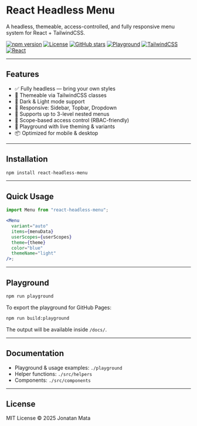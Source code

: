 # React Headless Menu

A headless, themeable, access-controlled, and fully responsive menu system for React + TailwindCSS.

[![npm version](https://img.shields.io/npm/v/react-headless-menu?style=flat-square)](https://www.npmjs.com/package/react-headless-menu)
[![License](https://img.shields.io/github/license/jonmatum/react-headless-menu?style=flat-square)](./LICENSE)
[![GitHub stars](https://img.shields.io/github/stars/jonmatum/react-headless-menu?style=flat-square)](https://github.com/jonmatum/react-headless-menu)
[![Playground](https://img.shields.io/badge/Playground-Live-informational?style=flat-square)](https://jonmatum.github.io/react-headless-menu/)
[![TailwindCSS](https://img.shields.io/badge/TailwindCSS-Ready-38bdf8?style=flat-square)](https://tailwindcss.com)
[![React](https://img.shields.io/badge/React-18%2B-blue?style=flat-square)](https://reactjs.org)

---

## Features

- ✅ Fully headless — bring your own styles
- 🎨 Themeable via TailwindCSS classes
- 🌙 Dark & Light mode support
- 📱 Responsive: Sidebar, Topbar, Dropdown
- 🧩 Supports up to 3-level nested menus
- 🔐 Scope-based access control (RBAC-friendly)
- 🧪 Playground with live theming & variants
- 📦 Optimized for mobile & desktop

---

## Installation

```bash
npm install react-headless-menu
```

---

## Quick Usage

```jsx
import Menu from "react-headless-menu";

<Menu
  variant="auto"
  items={menuData}
  userScopes={userScopes}
  theme={theme}
  color="blue"
  themeName="light"
/>;
```

---

## Playground

```bash
npm run playground
```

To export the playground for GitHub Pages:

```bash
npm run build:playground
```

The output will be available inside `/docs/`.

---

## Documentation

- Playground & usage examples: `./playground`
- Helper functions: `./src/helpers`
- Components: `./src/components`

---

## License

MIT License © 2025 Jonatan Mata
